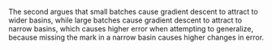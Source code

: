 The second argues that small batches cause gradient descent to attract to wider basins, while large
batches cause gradient descent to attract to narrow basins, which causes higher error when attempting
to generalize, because missing the mark in a narrow basin causes higher changes in error.


